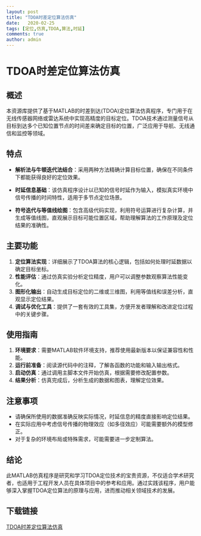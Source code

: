```yaml
---
layout: post
title: "TDOA时差定位算法仿真"
date:   2020-02-25
tags: [定位,仿真,TDOA,算法,时延]
comments: true
author: admin
---
```

# TDOA时差定位算法仿真

## 概述

本资源库提供了基于MATLAB的时差到达(TDOA)定位算法仿真程序，专门用于在无线传感器网络或雷达系统中实现高精度的目标定位。TDOA技术通过测量信号从目标到达多个已知位置节点的时间差来确定目标的位置，广泛应用于导航、无线通信和监控等领域。

## 特点

- **解析法与牛顿迭代法结合**：采用两种方法精确计算目标位置，确保在不同条件下都能获得良好的定位效果。
  
- **时延信息基础**：该仿真程序设计以已知的信号时延作为输入，模拟真实环境中信号传播的时间特性，适用于多节点定位场景。

- **符号迭代与等值线绘图**：包含高级代码实现，利用符号运算进行复杂计算，并生成等值线图，直观展示目标可能位置区域，帮助理解算法的工作原理及定位结果的准确性。

## 主要功能

1. **定位算法实现**：详细展示了TDOA算法的核心逻辑，包括如何处理时延数据以确定目标坐标。
2. **性能评估**：通过仿真实验分析定位精度，用户可以调整参数观察算法性能变化。
3. **图形化输出**：自动生成目标定位的二维或三维图，利用等值线和误差分析，直观显示定位结果。
4. **调试与优化工具**：提供了一套有效的工具集，方便开发者理解和改进定位过程中的关键步骤。

## 使用指南

1. **环境要求**：需要MATLAB软件环境支持，推荐使用最新版本以保证兼容性和性能。
2. **运行前准备**：阅读源代码中的注释，了解各函数的功能和输入输出格式。
3. **启动仿真**：通过调用主脚本文件开始仿真，根据需要修改配置参数。
4. **结果分析**：仿真完成后，分析生成的数据和图表，理解定位效果。

## 注意事项

- 请确保所使用的数据准确反映实际情况，时延信息的精度直接影响定位结果。
- 在实际应用中考虑信号传播的物理效应（如多径效应）可能需要额外的模型修正。
- 对于复杂的环境布局或特殊需求，可能需要进一步定制算法。

## 结论

此MATLAB仿真程序是研究和学习TDOA定位技术的宝贵资源，不仅适合学术研究者，也适用于工程开发人员在具体项目中的参考和应用。通过实践该程序，用户能够深入掌握TDOA定位算法的原理与应用，进而推动相关领域技术的发展。

## 下载链接

[TDOA时差定位算法仿真](https://pan.quark.cn/s/7dba2634f504)